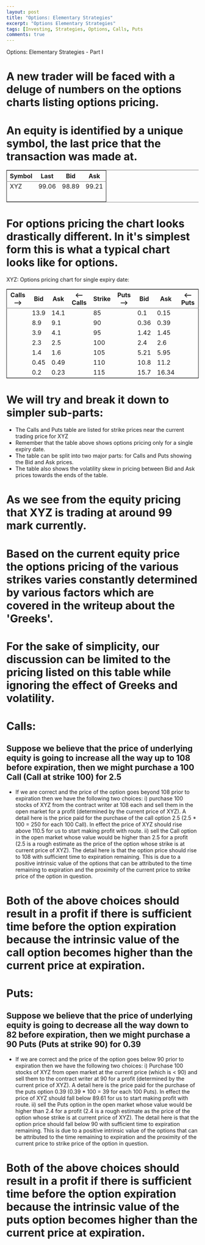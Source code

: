 ```yaml
---
layout: post
title: "Options: Elementary Strategies"
excerpt: "Options Elementary Strategies"
tags: [Investing, Strategies, Options, Calls, Puts 
comments: true
---
```


Options: Elementary Strategies - Part I

# A new trader will be faced with a deluge of numbers on the options charts listing options pricing.

# An equity is identified by a unique symbol, the last price that the transaction was made at.

<table border="2" cellspacing="0" cellpadding="6" rules="groups" frame="hsides">


<colgroup>
<col  class="left" />

<col  class="right" />

<col  class="right" />

<col  class="right" />
</colgroup>
<thead>
<tr>
<th scope="col" class="left">Symbol</th>
<th scope="col" class="right">Last</th>
<th scope="col" class="right">Bid</th>
<th scope="col" class="right">Ask</th>
</tr>
</thead>

<tbody>
<tr>
<td class="left">XYZ</td>
<td class="right">99.06</td>
<td class="right">98.89</td>
<td class="right">99.21</td>
</tr>


<tr>
<td class="left">&#xa0;</td>
<td class="right">&#xa0;</td>
<td class="right">&#xa0;</td>
<td class="right">&#xa0;</td>
</tr>
</tbody>
</table>

# For options pricing the chart looks drastically different. In it's simplest form this is what a typical chart looks like for options.

XYZ: Options pricing chart for single expiry date:

<table border="2" cellspacing="0" cellpadding="6" rules="groups" frame="hsides">


<colgroup>
<col  class="left" />

<col  class="right" />

<col  class="right" />

<col  class="left" />

<col  class="right" />

<col  class="left" />

<col  class="right" />

<col  class="right" />

<col  class="left" />
</colgroup>
<thead>
<tr>
<th scope="col" class="left">Calls&#x2013;></th>
<th scope="col" class="right">Bid</th>
<th scope="col" class="right">Ask</th>
<th scope="col" class="left"><&#x2013;Calls</th>
<th scope="col" class="right">Strike</th>
<th scope="col" class="left">Puts&#x2013;></th>
<th scope="col" class="right">Bid</th>
<th scope="col" class="right">Ask</th>
<th scope="col" class="left"><&#x2013;Puts</th>
</tr>
</thead>

<tbody>
<tr>
<td class="left">&#xa0;</td>
<td class="right">13.9</td>
<td class="right">14.1</td>
<td class="left">&#xa0;</td>
<td class="right">85</td>
<td class="left">&#xa0;</td>
<td class="right">0.1</td>
<td class="right">0.15</td>
<td class="left">&#xa0;</td>
</tr>


<tr>
<td class="left">&#xa0;</td>
<td class="right">8.9</td>
<td class="right">9.1</td>
<td class="left">&#xa0;</td>
<td class="right">90</td>
<td class="left">&#xa0;</td>
<td class="right">0.36</td>
<td class="right">0.39</td>
<td class="left">&#xa0;</td>
</tr>


<tr>
<td class="left">&#xa0;</td>
<td class="right">3.9</td>
<td class="right">4.1</td>
<td class="left">&#xa0;</td>
<td class="right">95</td>
<td class="left">&#xa0;</td>
<td class="right">1.42</td>
<td class="right">1.45</td>
<td class="left">&#xa0;</td>
</tr>


<tr>
<td class="left">&#xa0;</td>
<td class="right">2.3</td>
<td class="right">2.5</td>
<td class="left">&#xa0;</td>
<td class="right">100</td>
<td class="left">&#xa0;</td>
<td class="right">2.4</td>
<td class="right">2.6</td>
<td class="left">&#xa0;</td>
</tr>


<tr>
<td class="left">&#xa0;</td>
<td class="right">1.4</td>
<td class="right">1.6</td>
<td class="left">&#xa0;</td>
<td class="right">105</td>
<td class="left">&#xa0;</td>
<td class="right">5.21</td>
<td class="right">5.95</td>
<td class="left">&#xa0;</td>
</tr>


<tr>
<td class="left">&#xa0;</td>
<td class="right">0.45</td>
<td class="right">0.49</td>
<td class="left">&#xa0;</td>
<td class="right">110</td>
<td class="left">&#xa0;</td>
<td class="right">10.8</td>
<td class="right">11.2</td>
<td class="left">&#xa0;</td>
</tr>


<tr>
<td class="left">&#xa0;</td>
<td class="right">0.2</td>
<td class="right">0.23</td>
<td class="left">&#xa0;</td>
<td class="right">115</td>
<td class="left">&#xa0;</td>
<td class="right">15.7</td>
<td class="right">16.34</td>
<td class="left">&#xa0;</td>
</tr>
</tbody>
</table>

# We will try and break it down to simpler sub-parts:

-   The Calls and Puts table are listed for strike prices near
    the current trading price for XYZ
-   Remember that the table above shows options pricing only for a
    single expiry date.
-   The table can be split into two major parts: for Calls and Puts
    showing the Bid and Ask prices.
-   The table also shows the volatility skew in pricing between Bid
    and Ask prices towards the ends of the table.

# As we see from the equity pricing that XYZ is trading at around 99 mark currently.

# Based on the current equity price the options pricing of the various strikes varies constantly determined by various factors which are covered in the writeup about the 'Greeks'.

# For the sake of simplicity, our discussion can be limited to the pricing listed on this table while ignoring the effect of Greeks and volatility.

# Calls:

## Suppose we believe that the price of underlying equity is going to increase all the way up to 108 before expiration, then we might purchase a 100 Call (Call at strike 100) for 2.5

-   If we are correct and the price of the option goes beyond 108 prior
    to expiration then we have the following two choices:
    i) purchase 100 stocks of XYZ from the contract writer at 108 each
    and sell them in the open market for a profit (determined by the
    current price of XYZ). A detail here is the price paid for the
    purchase of the call option 2.5 (2.5 \* 100 = 250 for each 100
    Call). In effect the price of XYZ should rise above 110.5 for us
    to start making profit with route.
    ii) sell the Call option in the open market whose value would be
    higher than 2.5 for a profit (2.5 is a rough estimate as the price of the
    option whose strike is at current price of XYZ). The detail here
    is that the option price should rise to 108 with sufficient time
    to expiration remaining. This is due to a positive intrinsic value
    of the options that can be attributed to the time remaining to
    expiration and the proximity of the current price to strike price
    of the option in question.

# Both of the above choices should result in a profit if there is sufficient time before the option expiration because the intrinsic value of the call option becomes higher than the current price at expiration.

# Puts:

## Suppose we believe that the price of underlying equity is going to decrease all the way down to 82 before expiration, then we might purchase a 90 Puts (Puts at strike 90) for 0.39

-   If we are correct and the price of the option goes below 90 prior
    to expiration then we have the following two choices:
    i) Purchase 100 stocks of XYZ from open market at the current
    price (which is < 90) 
    and sell them to the contract writer at 90 for a profit (determined by the
    current price of XYZ). A detail here is the price paid for the
    purchase of the puts option 0.39 (0.39 \* 100 = 39 for each 100
    Puts). In effect the price of XYZ should fall below 89.61 for us
    to start making profit with route.
    ii) sell the Puts option in the open market whose value would be
    higher than 2.4 for a profit (2.4 is a rough estimate as the price of the
    option whose strike is at current price of XYZ). The detail here
    is that the option price should fall below 90 with sufficient time
    to expiration remaining. This is due to a positive intrinsic value
    of the options that can be attributed to the time remaining to
    expiration and the proximity of the current price to strike price
    of the option in question.

# Both of the above choices should result in a profit if there is sufficient time before the option expiration because the intrinsic value of the puts option becomes higher than the current price at expiration.
